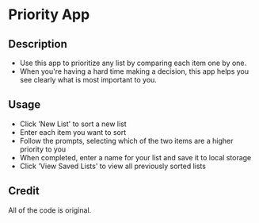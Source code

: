 # Priority App

## Description

* Use this app to prioritize any list by comparing each item one by one. 
* When you're having a hard time making a decision, this app helps you see clearly what is most important to you.

## Usage

* Click 'New List' to sort a new list
* Enter each item you want to sort
* Follow the prompts, selecting which of the two items are a higher priority to you
* When completed, enter a name for your list and save it to local storage
* Click 'View Saved Lists' to view all previously sorted lists

## Credit

All of the code is original.